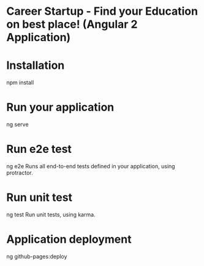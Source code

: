 # Career Startup - Find your Education on best place! (Angular 2 Application)

# Installation

npm install

# Run your application

ng serve

# Run e2e test

ng e2e
Runs all end-to-end tests defined in your application, using protractor.

# Run unit test

ng test
Run unit tests, using karma.

# Application deployment

ng github-pages:deploy
